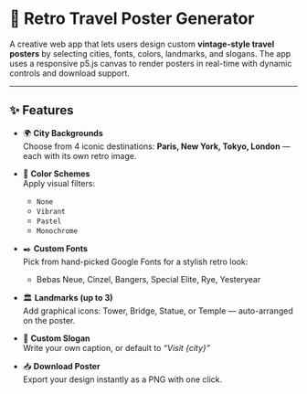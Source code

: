 # 🌆 Retro Travel Poster Generator

A creative web app that lets users design custom **vintage-style travel posters** by selecting cities, fonts, colors, landmarks, and slogans. The app uses a responsive p5.js canvas to render posters in real-time with dynamic controls and download support.

---

## ✨ Features

- 🌍 **City Backgrounds**  
  Choose from 4 iconic destinations: **Paris, New York, Tokyo, London** — each with its own retro image.

- 🎨 **Color Schemes**  
  Apply visual filters:  
  - `None`  
  - `Vibrant`  
  - `Pastel`  
  - `Monochrome`

- ✒️ **Custom Fonts**  
  Pick from hand-picked Google Fonts for a stylish retro look:
  - Bebas Neue, Cinzel, Bangers, Special Elite, Rye, Yesteryear

- 🏛️ **Landmarks (up to 3)**  
  Add graphical icons: Tower, Bridge, Statue, or Temple — auto-arranged on the poster.

- 🧾 **Custom Slogan**  
  Write your own caption, or default to *“Visit {city}”*

- 📥 **Download Poster**  
  Export your design instantly as a PNG with one click.
